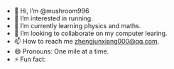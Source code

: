 - 👋 Hi, I’m @mushroom996
- 👀 I’m interested in running.
- 🌱 I’m currently learning physics and maths.
- 💞️ I’m looking to collaborate on my computer learing.
- 📫 How to reach me zhengjunxiang000@qq.com.
- 😄 Pronouns: One mile at a time.
- ⚡ Fun fact: 

<!---
mushroom996/mushroom996 is a ✨ special ✨ repository because its `README.md` (this file) appears on your GitHub profile.
You can click the Preview link to take a look at your changes.
--->
